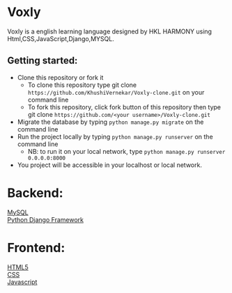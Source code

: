 # Voxly
Voxly is a english learning language designed by HKL HARMONY using Html,CSS,JavaScript,Django,MYSQL.

## Getting started:
- Clone this repository or fork it
    - To clone this repository type git clone `https://github.com/KhushiVernekar/Voxly-clone.git` on your command line
    - To fork this repository, click fork button of this repository then type git clone `https://github.com/<your username>/Voxly-clone.git`
- Migrate the database by typing `python manage.py migrate` on the command line
- Run the project locally by typing `python manage.py runserver` on the command line
    - NB: to run it on your local network, type `python manage.py runserver 0.0.0.0:8000`
- You project will be accessible in your localhost or local network.

# <b>Backend:</b></br>
[MySQL](https://www.mysql.com/)</br>
[Python Django Framework](https://docs.djangoproject.com/en/3.1/)

 # <b>Frontend:</b></br>
[HTML5](https://developer.mozilla.org/en-US/docs/Web/Guide/HTML)</br>
[CSS](https://developer.mozilla.org/en-US/docs/Web/CSS)</br>
[Javascript](https://developer.mozilla.org/en-US/docs/Web/JavaScript)


